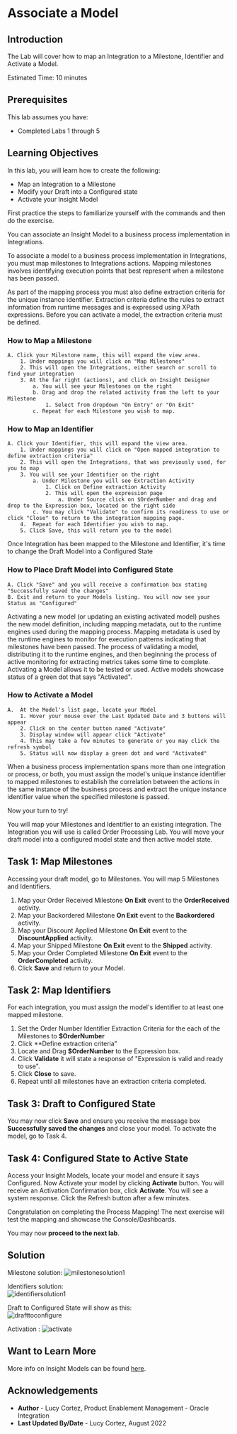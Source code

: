 # Associate a Model

## Introduction

The Lab will cover how to map an Integration to a Milestone, Identifier and Activate a Model.

Estimated Time: 10 minutes

## Prerequisites

This lab assumes you have:

- Completed Labs 1 through 5

## Learning Objectives

In this lab, you will learn how to create the following:

- Map an Integration to a Milestone
- Modify your Draft into a Configured state
- Activate your Insight Model

First practice the steps to familiarize yourself with the commands and then do the exercise.

You can associate an Insight Model to a business process implementation in Integrations.

To associate a model to a business process implementation in Integrations, you must map milestones to Integrations actions.  Mapping milestones involves identifying execution points that best represent when a milestone has been passed.

As part of the mapping process you must also define extraction criteria for the unique instance identifier. Extraction criteria define the rules to extract information from runtime messages and is expressed using XPath expressions. Before you can activate a model, the extraction criteria must be defined.

### How to Map a Milestone

    A. Click your Milestone name, this will expand the view area.   
        1. Under mappings you will click on "Map Milestones" 
        2. This will open the Integrations, either search or scroll to find your integration
        3. At the far right (actions), and click on Insight Designer
            a. You will see your Milestones on the right
            b. Drag and drop the related activity from the left to your Milestone
                1. Select from dropdown "On Entry" or "On Exit"
            c. Repeat for each Milestone you wish to map.

### How to Map an Identifier

    A. Click your Identifier, this will expand the view area.   
        1. Under mappings you will click on "Open mapped integration to define extraction criteria" 
        2. This will open the Integrations, that was previously used, for you to map 
        3. You will see your Identifier on the right
            a. Under Milestone you will see Extraction Activity
                1. Click on Define extraction Activity
                2. This will open the expression page
                    a. Under Source click on $OrderNumber and drag and drop to the Expression box, located on the right side 
            c. You may click "Validate" to confirm its readiness to use or click "Close" to return to the integration mapping page.
        4.  Repeat for each Identifier you wish to map.
        5. Click Save, this will return you to the model

Once Integration has been mapped to the Milestone and Identifier, it's time to change the Draft Model into a Configured State <br />

### How to Place Draft Model into Configured State

    A. Click "Save" and you will receive a confirmation box stating "Successfully saved the changes"
    B. Exit and return to your Models listing. You will now see your Status as "Configured"

Activating a new model (or updating an existing activated model) pushes the new model definition, including mapping metadata, out to the runtime engines used during the mapping process. Mapping metadata is used by the runtime engines to monitor for execution patterns indicating that milestones have been passed. The process of validating a model, distributing it to the runtime engines, and then beginning the process of active monitoring for extracting metrics takes some time to complete.
Activating a Model allows it to be tested or used. Active models showcase status of a green dot that says "Activated". <br />

### How to Activate a Model

    A.  At the Model's list page, locate your Model
        1. Hover your mouse over the Last Updated Date and 3 buttons will appear
        2. Click on the center button named "Activate"
        3. Display window will appear click "Activate"
        4. This may take a few minutes to generate or you may click the refresh symbol
        5. Status will now display a green dot and word "Activated"

When a business process implementation spans more than one integration or process, or both, you must assign the model's unique instance identifier to mapped milestones to establish the correlation between the actions in the same instance of the business process and extract the unique instance identifier value when the specified milestone is passed. <br />

Now your turn to try!

 You will map your Milestones and Identifier to an existing integration. The Integration you will use is called Order Processing Lab. You will move your draft model into a configured model state and then active model state.

## Task 1: Map Milestones

Accessing your draft model, go to Milestones. You will map 5 Milestones and Identifiers.

1. Map your Order Received Milestone **On Exit** event to the **OrderReceived** activity.
2. Map your Backordered Milestone **On Exit** event to the **Backordered** activity.
3. Map your Discount Applied Milestone **On Exit** event to the **DiscountApplied** activity.
4. Map your Shipped Milestone **On Exit** event to the **Shipped** activity.
5. Map your Order Completed Milestone **On Exit** event to the **OrderCompleted** activity.
6. Click **Save** and return to your Model.

## Task 2: Map Identifiers

For each integration, you must assign the model's identifier to at least one mapped milestone.

1. Set the Order Number Identifier Extraction Criteria for the each of the Milestones to **$OrderNumber**
2. Click **Define extraction criteria"
3. Locate and Drag **$OrderNumber** to the Expression box.
4. Click **Validate** it will state a response of "Expression is valid and ready to use".
5. Click **Close** to save.
6. Repeat until all milestones have an extraction criteria completed.

## Task 3: Draft to Configured State

You may now click **Save** and ensure you receive the message box **Successfully saved the changes** and close your model. To activate the model, go to Task 4.

## Task 4: Configured State to Active State

Access your Insight Models, locate your model and ensure it says Configured. Now Activate your model by clicking **Activate** button. You will receive an Activation Confirmation box, click **Activate**. You will see a system response.
Click the Refresh button after a few minutes. 

Congratulation on completing the Process Mapping! The next exercise will test the mapping and showcase the Console/Dashboards.

You may now **proceed to the next lab**.

## Solution

Milestone solution:
![milestonesolution1](./images/milestonesolution1.jpg " ")

Identifiers solution: <br />
![identifiersolution1](./images/identifiersolution1.jpg " ")

Draft to Configured State will show as this: <br />
![drafttoconfigure](./images/drafttoconfigure.jpg " ")

Activation :
![activate](./images/activate.jpg " ")

## Want to Learn More

More info on Insight Models can be found [here](https://docs.oracle.com/en/cloud/paas/integration-cloud/user-int-insight-oci/work-models-integration-insight.html).

## Acknowledgements

- **Author** - Lucy Cortez, Product Enablement Management - Oracle Integration
- **Last Updated By/Date** - Lucy Cortez, August 2022
